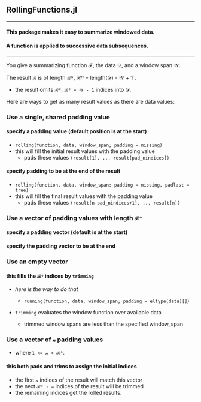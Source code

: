## RollingFunctions.jl

----

#### This package makes it easy to summarize windowed data.

#### A function is applied to successive data subsequences.

----

You give a summarizing function ℱ, the data 𝒟, and a window span 𝒲.  

The result `ℛ` is of length `ℛᴺ`, ℛᴺ = length(𝒟) - 𝒲 + 1`.
- the result omits `ℛᴼ`, `ℛᴼ = 𝒲 - 1` indices into 𝒟.

Here are ways to get as many result values as there are data values:

### Use a single, shared padding value

#### specify a padding value (default position is at the start)

- `rolling(function, data, window_span; padding = missing)`
- this will fill the initial result values with the padding value
  - pads these values `(result[1], .., result[pad_nindices])`

#### specify padding to be at the end of the result

- `rolling(function, data, window_span; padding = missing, padlast = true)`
- this will fill the final result values with the padding value
  - pads these values `(result[n-pad_nindices+1], .., result[n])`

### Use a vector of padding values with length `ℛᴼ`

#### specify a padding vector (default is at the start)

#### specify the padding vector to be at the end

### Use an empty vector 

#### this fills the `ℛᴼ` indices by `trimming`

- _here is the way to do that_
  - `running(function, data, window_span; padding = eltype(data)[]`)

- `trimming` evaluates the window function over available data
  - trimmed window spans are less than the specified window_span

### Use a vector of `𝓃` padding values

- where `1 <= 𝓃 < ℛᴼ`.

#### this both pads and trims to assign the initial indices

- the first `𝓃` indices of the result will match this vector
- the next `ℛᴼ - 𝓃` indices of the result will be trimmed
- the remaining indices get the rolled results.

